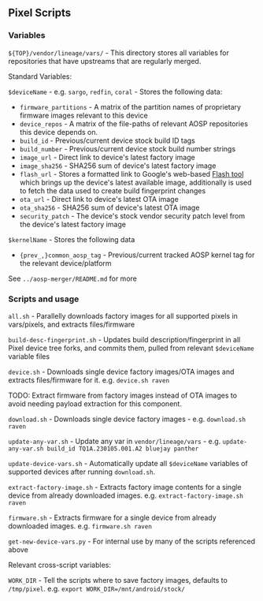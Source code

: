 ## Pixel Scripts

### Variables

`${TOP}/vendor/lineage/vars/` - This directory stores all variables for repositories that have upstreams that are regularly merged.

Standard Variables:

`$deviceName` - e.g. `sargo`, `redfin`, `coral` - Stores the following data:

* `firmware_partitions` - A matrix of the partition names of proprietary firmware images relevant to this device
* `device_repos` - A matrix of the file-paths of relevant AOSP repositories this device depends on.
* `build_id` - Previous/current device stock build ID tags
* `build_number` - Previous/current device stock build number strings
* `image_url` - Direct link to device's latest factory image
* `image_sha256` - SHA256 sum of device's latest factory image
* `flash_url` - Stores a formatted link to Google's web-based [Flash tool](https://flash.android.com/welcome) which brings up the device's latest available image, additionally is used to fetch the data used to create build fingerprint changes
* `ota_url` - Direct link to device's latest OTA image
* `ota_sha256` - SHA256 sum of device's latest OTA image
* `security_patch` - The device's stock vendor security patch level from the device's latest factory image

`$kernelName` - Stores the following data

* `{prev_,}common_aosp_tag` - Previous/current tracked AOSP kernel tag for the relevant device/platform

See `../aosp-merger/README.md` for more

### Scripts and usage

`all.sh` - Parallelly downloads factory images for all supported pixels in vars/pixels, and extracts files/firmware

`build-desc-fingerprint.sh` - Updates build description/fingerprint in all Pixel device tree forks, and commits them, pulled from relevant `$deviceName` variable files

`device.sh` - Downloads single device factory images/OTA images and extracts files/firmware for it. e.g. `device.sh raven`

TODO: Extract firmware from factory images instead of OTA images to avoid needing payload extraction for this component.

`download.sh` - Downloads single device factory images - e.g. `download.sh raven`

`update-any-var.sh` - Update any var in `vendor/lineage/vars` - e.g. `update-any-var.sh build_id TQ1A.230105.001.A2 bluejay panther`

`update-device-vars.sh` - Automatically update all `$deviceName` variables of supported devices after running `download.sh`.

`extract-factory-image.sh` - Extracts factory image contents for a single device from already downloaded images. e.g. `extract-factory-image.sh raven`

`firmware.sh` - Extracts firmware for a single device from already downloaded images. e.g. `firmware.sh raven`

`get-new-device-vars.py` - For internal use by many of the scripts referenced above

Relevant cross-script variables:

`WORK_DIR` - Tell the scripts where to save factory images, defaults to `/tmp/pixel`. e.g. `export WORK_DIR=/mnt/android/stock/`
